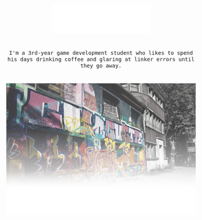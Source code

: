 <p align="center">
  <img width="264" height="77" src="https://raw.githubusercontent.com/ben-millar/ben-millar/master/HiImBen.gif">
</p>

#

<p align="center">
  <samp>I'm a 3rd-year game development student who likes to spend his days drinking coffee and glaring at linker errors until they go away.</samp>
</p>

#

![Graffiti Background](https://raw.githubusercontent.com/ben-millar/ben-millar/master/githubTopBanner2.png)

<!--
**ben-millar/ben-millar** is a ✨ _special_ ✨ repository because its `README.md` (this file) appears on your GitHub profile.

Here are some ideas to get you started:

- 🔭 I’m currently working on ...
- 🌱 I’m currently learning ...
- 👯 I’m looking to collaborate on ...
- 🤔 I’m looking for help with ...
- 💬 Ask me about ...
- 📫 How to reach me: ...
- 😄 Pronouns: ...
- ⚡ Fun fact: ...
-->

